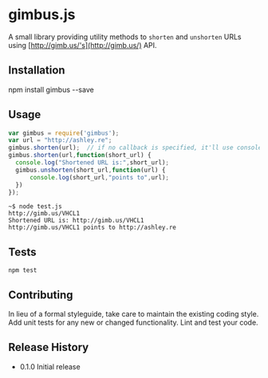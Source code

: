 gimbus.js
=========

A small library providing utility methods to `shorten` and `unshorten` URLs using [http://gimb.us/'s](http://gimb.us/) API.

## Installation

  npm install gimbus --save

## Usage

  ```js
  var gimbus = require('gimbus');
  var url = "http://ashley.re";
  gimbus.shorten(url);  // if no callback is specified, it'll use console.log as a callback
  gimbus.shorten(url,function(short_url) {
  	console.log("Shortened URL is:",short_url);
  	gimbus.unshorten(short_url,function(url) {
  		console.log(short_url,"points to",url);
  	})
  });
  ```

  ```
  ~$ node test.js 
  http://gimb.us/VHCL1
  Shortened URL is: http://gimb.us/VHCL1
  http://gimb.us/VHCL1 points to http://ashley.re
  ```

## Tests

  ```shell
  npm test
  ```

## Contributing

In lieu of a formal styleguide, take care to maintain the existing coding style.
Add unit tests for any new or changed functionality. Lint and test your code.

## Release History

* 0.1.0 Initial release